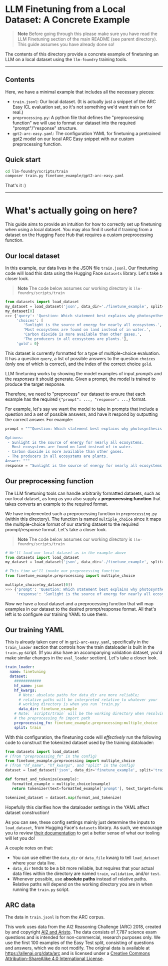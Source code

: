 # LLM Finetuning from a Local Dataset: A Concrete Example

> **Note**
> Before going through this please make sure you have read the LLM Finetuning section of the main README (see parent directory). This guide assumes you have already done so!

The contents of this directory provide a concrete example of finetuning an LLM on a local dataset using the `llm-foundry` training tools.


***

## Contents

Here, we have a minimal example that includes all the necessary pieces:
- `train.jsonl`: Our local dataset. (It is actually just a snippet of the ARC Easy ICL evaluation set, so it's not something we'd want train on for real.)
- `preprocessing.py`: A python file that defines the "preprocessing function" we will use to format our dataset into the required "prompt"/"response" structure.
- `gpt2-arc-easy.yaml`: The configuration YAML for finetuning a pretrained gpt2 model on our local ARC Easy snippet with our custom preprocessing function.

## Quick start

<!--pytest.mark.skip-->
```bash
cd llm-foundry/scripts/train
composer train.py finetune_example/gpt2-arc-easy.yaml
```
That's it :)

***

# What's actually going on here?

This guide aims to provide an intuition for how to correctly set up finetuning when using a local dataset. You may also find it useful if training from a dataset on the Hugging Face Hub that requires a custom preprocessing function.

## Our local dataset

In this example, our data lives in the JSON file `train.jsonl`. Our finetuning code will load this data using the Hugging Face `datasets` library. Let's take a closer look.

> **Note**
> The code below assumes our working directory is `llm-foundry/scripts/train`

<!--pytest.mark.skip-->
```python
from datasets import load_dataset
my_dataset = load_dataset('json', data_dir='./finetune_example', split='train')
my_dataset[0]
>>> {'query': 'Question: Which statement best explains why photosynthesis is the foundation of most food webs?\n',
     'choices': [
        'Sunlight is the source of energy for nearly all ecosystems.',
        'Most ecosystems are found on land instead of in water.',
        'Carbon dioxide is more available than other gases.',
        'The producers in all ecosystems are plants.'],
     'gold': 0}
```

This dataset is currently formatted for a type of multiple-choice evaluation. It has a question `query`, a list of possible answers to the question `choices` (only one of which is correct), and the index of the correct choice `gold`.

LLM finetuning works by showing the model examples of input *prompts* and the *responses* it should generate. Given a prompt, the model is trained to produce the target response.

Therefore, we need to "preprocess" our dataset to ensure that each example has the required `{"prompt": ..., "response": ...}` format.

For example, let's say we want the model to take in prompts that include a question and a set of possible answers, and have it respond by outputting the correct answer. For example:

<!--pytest.mark.skip-->
```python
prompt = """Question: Which statement best explains why photosynthesis is the foundation of most food webs?

Options:
 - Sunlight is the source of energy for nearly all ecosystems.
 - Most ecosystems are found on land instead of in water.
 - Carbon dioxide is more available than other gases.
 - The producers in all ecosystems are plants.
Answer: """
response = "Sunlight is the source of energy for nearly all ecosystems."
```

## Our preprocessing function
The LLM finetuning tools can handle arbitrarily formatted datasets, such as our local dataset, as long as you also supply a **preprocessing function** that takes converts an example to the required format.

We have implemented such a preprocessing function in `preprocessing.py` (within this directory). The function is named `multiple_choice` since it maps the multiple-choice format of our starting dataset to the required prompt/response format. Let's take a closer look.

> **Note**
> The code below assumes our working directory is `llm-foundry/scripts/train`

<!--pytest.mark.skip-->
```python
# We'll load our local dataset as in the example above
from datasets import load_dataset
my_dataset = load_dataset('json', data_dir='./finetune_example', split='train')

# This time we'll invoke our preprocessing function
from finetune_example.preprocessing import multiple_choice

multiple_choice(my_dataset[0])
>>> {'prompt': 'Question: Which statement best explains why photosynthesis is the foundation of most food webs?\n\nOptions:\n - Sunlight is the source of energy for nearly all ecosystems.\n - Most ecosystems are found on land instead of in water.\n - Carbon dioxide is more available than other gases.\n - The producers in all ecosystems are plants.\nAnswer: ',
     'response': 'Sunlight is the source of energy for nearly all ecosystems.'}
```

Now we have a local dataset and a preprocessing function that will map examples in our dataset to the desired prompt/response format. All that's left is to configure our training YAML to use them.

## Our training YAML

This is already taken care of in `gpt2-arc-easy.yaml`, specifically in the `train_loader` section that controls how the  train dataloader is built in the `train.py` script. (If you also have an accompanying validation dataset, you'd make similar changes in the `eval_loader` section). Let's take a closer look.

<!--pytest.mark.skip-->
```yaml
train_loader:
  name: finetuning
  dataset:
    ############
    hf_name: json
    hf_kwargs:
      # Note: absolute paths for data_dir are more reliable;
      # relative paths will be interpreted relative to whatever your
      # working directory is when you run `train.py`
      data_dir: finetune_example
    # Note: `scripts/train` will be the working directory when resolving
    # the preprocessing_fn import path
    preprocessing_fn: finetune_example.preprocessing:multiple_choice
    split: train
```

With this configuration, the finetuning code will *effectively* run the following code to construct the tokenized dataset used by the training dataloader:
<!--pytest.mark.skip-->
```python
from datasets import load_dataset
# (from "preprocessing_fn" in the config)
from finetune_example.preprocessing import multiple_choice
# (from "hf_name", "hf_kwargs", and "split" in the config)
dataset = load_dataset('json', data_dir='finetune_example', split='train')

def format_and_tokenize(example):
   formatted_example = multiple_choice(example)
   return tokenizer(text=formatted_example['prompt'], text_target=formatted_example['response'])

tokenized_dataset = dataset.map(format_and_tokenize)
```

Hopefully this clarifies how the dataloader settings in the YAML affect dataset construction!

As you can see, these config settings mainly just determine the inputs to `load_dataset`, from Hugging Face's `datasets` library. As such, we encourage you to review [their documentation](https://huggingface.co/docs/datasets/loading) to get a better sense of what our tooling will let you do!

A couple notes on that:
- You can use either the `data_dir` or `data_file` kwarg to tell `load_dataset` where your data live.
- `data_dir` tends to be a bit more reliable, but requires that your actual data files within the directory are named `train`, `validation`, and/or `test`.
- Whenever possible, use **absolute paths** instead of relative paths. Relative paths will depend on the working directory you are in when running the `train.py` script.

## ARC data

The data in `train.jsonl` is from the ARC corpus.

This work uses data from the AI2 Reasoning Challenge (ARC) 2018, created by and copyright [AI2 and Aristo​](https://allenai.org/data/arc)​. The data consists of 7,787 science exam questions and is intended for non-commercial, research purposes only. We use the first 100 examples of the Easy Test split, consisting of questions and answers, which we do not modify. The original data is available at https://allenai.org/data/arc and is licensed under a [Creative Commons Attribution-ShareAlike 4.0 International License](https://creativecommons.org/licenses/by-sa/4.0/).
